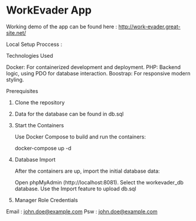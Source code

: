 # WorkEvader App

Working demo of the app can be found here : http://work-evader.great-site.net/

Local Setup Proccess :
 
Technologies Used

Docker: For containerized development and deployment.
PHP: Backend logic, using PDO for database interaction.
Boostrap: For responsive modern styling.

Prerequisites

1. Clone the repository
2. Data for the database can be found in db.sql
3. Start the Containers

    Use Docker Compose to build and run the containers:

    docker-compose up -d

4. Database Import

    After the containers are up, import the initial database data:

    Open phpMyAdmin (http://localhost:8081).
    Select the workevader_db database.
    Use the Import feature to upload db.sql

5. Manager Role Credentials

Email : john.doe@example.com
Psw : john.doe@example.com